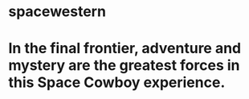 # spacewestern

# In the final frontier, adventure and mystery are the greatest forces in this Space Cowboy experience.
